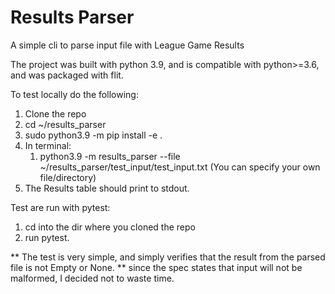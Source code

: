 <h1>Results Parser</h1>

A simple cli to parse input file with League Game Results

The project was built with python 3.9, and is compatible with python>=3.6,
and was packaged with flit.

To test locally do the following:
1) Clone the repo
2) cd ~/results_parser
3) sudo python3.9 -m pip install -e .
4) In terminal:
   1) python3.9 -m results_parser --file ~/results_parser/test_input/test_input.txt (You can specify
      your own file/directory)
5) The Results table should print to stdout.

Test are run with pytest:

1) cd into the dir where you cloned the repo
2) run pytest.

** The test is very simple, and simply verifies that the result from the parsed file is not Empty or None.
** since the spec states that input will not be malformed, I decided not to waste time.